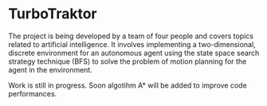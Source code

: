 # TurboTraktor

The project is being developed by a team of four people and covers topics related to artificial intelligence. It involves implementing a two-dimensional, discrete environment for an autonomous agent using the state space search strategy technique (BFS) to solve the problem of motion planning for the agent in the environment.


Work is still in progress. Soon algotihm A* will be added to improve code performances.
